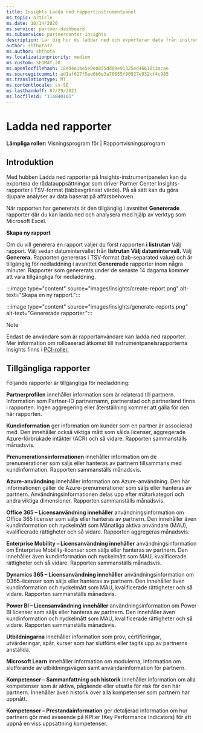 ```yaml
---
title: Insights Ladda ned rapportinstrumentpanel
ms.topic: article
ms.date: 10/14/2020
ms.service: partner-dashboard
ms.subservice: partnercenter-insights
description: Lär dig hur du laddar ned och exporterar data från instrumentpanelen för enhetlig rapportering i Partnercenter och från Partnercenter Insights rapporter.
author: shthota77
ms.author: shthota
ms.localizationpriority: medium
ms.custom: SEOMAY.20
ms.openlocfilehash: 18ed4e14e5e0e0855dd09e91325ed46610c3acae
ms.sourcegitcommit: ad1af627f5ee6b6e3a70655f90927e932cf4c985
ms.translationtype: MT
ms.contentlocale: sv-SE
ms.lasthandoff: 07/29/2021
ms.locfileid: "114840101"
---
```

# <a name="download-reports"></a>Ladda ned rapporter

**Lämpliga roller:** Visningsprogram för | Rapportvisningsprogram

## <a name="introduction"></a>Introduktion

Med hubben Ladda ned rapporter på Insights-instrumentpanelen kan du exportera de rådatauppsättningar som driver Partner Center Insights-rapporter i TSV-format (tabbavgränsat värde). På så sätt kan du göra djupare analyser av data baserat på affärsbehoven.

När rapporten har genererats är den tillgänglig i avsnittet **Genererade** rapporter där du kan ladda ned och analysera med hjälp av verktyg som Microsoft Excel.

**Skapa ny rapport**

Om du vill generera en rapport väljer du först rapporten **i listrutan** Välj rapport. Välj sedan datumintervallet från **listrutan Välj datumintervall.** Välj **Generera.** Rapporten genereras i TSV-format (tab-separated value) och är tillgänglig för nedladdning i avsnittet **Genererade** rapporter inom några minuter. Rapporter som genererats under de senaste 14 dagarna kommer att vara tillgängliga för nedladdning.

:::image type="content" source="images/insights/create-report.png" alt-text="Skapa en ny rapport.":::

:::image type="content" source="images/insights/generate-reports.png" alt-text="Genererade rapporter.":::

>[!NOTE] 
>Endast de användare som är rapportanvändare kan ladda ned rapporter. Mer information om rollbaserad åtkomst till instrumentpanelsrapporterna Insights finns i [PCI-roller.](insights-roles.md) 

## <a name="available-reports"></a>Tillgängliga rapporter

Följande rapporter är tillgängliga för nedladdning:

**Partnerprofilen** innehåller information som är relaterad till partnern. Information som Partner-ID partnernamn, partnerstad och partnerland finns i rapporten. Ingen aggregering eller återställning kommer att gälla för den här rapporten.

**Kundinformation** ger information om kunder som en partner är associerad med. Den innehåller också viktiga mått som sålda licenser, aggregerade Azure-förbrukade intäkter (ACR) och så vidare. Rapporten sammanställs månadsvis.

**Prenumerationsinformationen** innehåller information om de prenumerationer som säljs eller hanteras av partnern tillsammans med kundinformation. Rapporten sammanställs månadsvis.

**Azure-användning** innehåller information om Azure-användning. Den här informationen gäller de Azure-prenumerationer som säljs eller hanteras av partnern. Användningsinformationen delas upp efter mätarkategori och andra viktiga dimensioner. Rapporten sammanställs månadsvis.

**Office 365 – Licensanvändning innehåller** användningsinformation om Office 365 licenser som säljs eller hanteras av partnern. Den innehåller även kundinformation och nyckelmått som Månatliga aktiva användare (MAU), kvalificerade rättigheter och så vidare. Rapporten aggregeras månadsvis.

**Enterprise Mobility – Licensanvändning innehåller**  användningsinformation om Enterprise Mobility-licenser som säljs eller hanteras av partnern. Den innehåller även kundinformation och nyckelmått som MAU, kvalificerade rättigheter och så vidare. Rapporten sammanställs månadsvis.

**Dynamics 365 – Licensanvändning innehåller** användningsinformation om D365-licenser som säljs eller hanteras av partnern. Den innehåller även kundinformation och nyckelmått som MAU, kvalificerade rättigheter och så vidare. Rapporten sammanställs månadsvis.

**Power BI – Licensanvändning innehåller** användningsinformation om Power BI licenser som säljs eller hanteras av partnern. Den innehåller även kundinformation och nyckelmått som MAU, kvalificerade rättigheter och så vidare. Rapporten sammanställs månadsvis.

**Utbildningarna** innehåller information som prov, certifieringar, utvärderingar, spår, kurser som har slutförts eller tagits upp av partnerns anställda.

**Microsoft Learn** innehåller information om modulerna, information om slutförande av utbildningsvägen samt användarinformation för partnern.

**Kompetenser – Sammanfattning och historik** innehåller information om alla kompetenser som är aktiva, pågående eller utsatta för risk för den här partnern. Innehåller även historik över alla kompetenser som partnern har uppnått.

**Kompetenser – Prestandainformation** ger detaljerad information om hur partnern gör med avseende på KPI:er (Key Performance Indicators) för att uppnå en viss uppsättning kompetenser.

